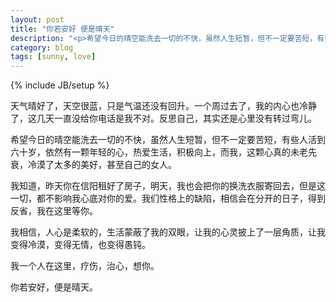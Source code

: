 ```yaml
---
layout: post
title: "你若安好 便是晴天"
description: "<p>希望今日的晴空能洗去一切的不快，虽然人生短暂，但不一定要苦短，有些人活到六十岁，依然有一颗年轻的心，热爱生活，积极向上，而我，这颗心真的未老先衰，冷漠了太多的美好，甚至自己的女人。</p><p>我知道，昨天你在信阳租好了房子，明天，我也会把你的换洗衣服寄回去，但是这一切，都不影响我心底对你的爱。我们性格上的缺陷，相信会在分开的日子，得到反省，我在这里等你。</p>"
category: blog
tags: [sunny, love]
---
```

{% include JB/setup %}

天气晴好了，天空很蓝，只是气温还没有回升。一个周过去了，我的内心也冷静了，这几天一直没给你电话是我不对。反思自己，其实还是心里没有转过弯儿。

希望今日的晴空能洗去一切的不快，虽然人生短暂，但不一定要苦短，有些人活到六十岁，依然有一颗年轻的心，热爱生活，积极向上，而我，这颗心真的未老先衰，冷漠了太多的美好，甚至自己的女人。

我知道，昨天你在信阳租好了房子，明天，我也会把你的换洗衣服寄回去，但是这一切，都不影响我心底对你的爱。我们性格上的缺陷，相信会在分开的日子，得到反省，我在这里等你。

我相信，人心是柔软的，生活蒙蔽了我的双眼，让我的心灵披上了一层角质，让我变得冷漠，变得无情，也变得愚钝。

我一个人在这里，疗伤，治心，想你。

你若安好，便是晴天。


